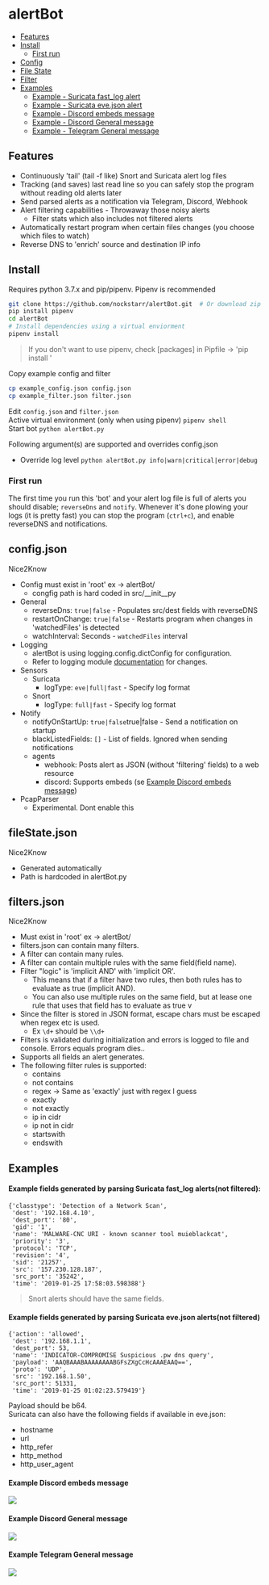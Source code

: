 # alertBot

* [Features](#features)
* [Install](#install)  
    * [First run](#first-run)  
* [Config](#configjson)  
* [File State](#filestatejson)  
* [Filter](#filtersjson)  
* [Examples](#examples)  
    * [Example - Suricata fast_log alert](#example-fields-generated-by-parsing-suricata-fast_log-alertsnot-filtered)  
    * [Example - Suricata eve.json alert](#example-fields-generated-by-parsing-suricata-evejson-alertsnot-filtered)  
    * [Example - Discord embeds message](#example-discord-embeds-message)  
    * [Example - Discord General message](#example-discord-general-message)  
    * [Example - Telegram General message](#example-telegram-general-message)  

## Features
* Continuously 'tail' (tail -f like) Snort and Suricata alert log files  
* Tracking (and saves) last read line so you can safely stop the program without reading old alerts later
* Send parsed alerts as a notification via Telegram, Discord, Webhook  
* Alert filtering capabilities - Throwaway those noisy alerts  
    * Filter stats which also includes not filtered alerts   
* Automatically restart program when certain files changes (you choose which files to watch)  
* Reverse DNS to 'enrich' source and destination IP info  
## Install
Requires python 3.7.x and pip/pipenv. Pipenv is recommended
```bash
git clone https://github.com/nockstarr/alertBot.git  # Or download zip
pip install pipenv
cd alertBot
# Install dependencies using a virtual enviorment
pipenv install
```
> If you don't want to use pipenv, check [packages] in Pipfile -> 'pip install <package>'

Copy example config and filter 
```bash
cp example_config.json config.json
cp example_filter.json filter.json
```
Edit `config.json` and `filter.json`  
Active virtual environment (only when using pipenv) `pipenv shell`  
Start bot `python alertBot.py`  

Following argument(s) are supported and overrides config.json    
* Override log level `python alertBot.py info|warn|critical|error|debug`  
### First run  
The first time you run this 'bot' and your alert log file is full of alerts you should disable; `reverseDns` and `notify`.
Whenever it's done plowing your logs (it is pretty fast) you can stop the program (`ctrl+c`), and enable reverseDNS and notifications. 
## config.json
Nice2Know
* Config must exist in 'root' ex -> alertBot/
    - congfig path is hard coded in src/__init__py
* General
    - reverseDns: `true|false` - Populates src/dest fields with reverseDNS
    - restartOnChange: `true|false` - Restarts program when changes in 'watchedFiles' is detected
    - watchInterval: Seconds - `watchedFiles` interval
* Logging
    - alertBot is using logging.config.dictConfig for configuration.
    - Refer to logging module [documentation](https://docs.python.org/3.7/library/logging.html) for changes.
* Sensors
    - Suricata
        - logType: `eve|full|fast` - Specify log format
    - Snort
        - logType: `full|fast` - Specify log format
* Notify
    - notifyOnStartUp: `true|false`true|false - Send a notification on startup
    - blackListedFields: `[]` - List of fields. Ignored when sending notifications
    - agents
        - webhook: Posts alert as JSON (without 'filtering' fields) to a web resource
        - discord: Supports embeds (se [Example Discord embeds message](#example-discord-embeds-message))
* PcapParser
    - Experimental. Dont enable this
## fileState.json
Nice2Know
* Generated automatically
* Path is hardcoded in alertBot.py
## filters.json
Nice2Know
* Must exist in 'root' ex -> alertBot/
* filters.json can contain many filters.
* A filter can contain many rules. 
* A filter can contain multiple rules with the same field(field name).
* Filter "logic" is 'implicit AND' with 'implicit OR'.
    - This means that if a filter have two rules, then both rules has to evaluate as true (implicit AND).
    - You can also use multiple rules on the same field, but at lease one rule that uses that field has to evaluate as true v
* Since the filter is stored in JSON format, escape chars must be escaped when regex etc is used.
    - Ex `\d+` should be `\\d+`
* Filters is validated during initialization and errors is logged to file and console. Errors equals program dies..
* Supports all fields an alert generates.
* The following filter rules is supported:
    - contains
    - not contains
    - regex -> Same as 'exactly' just with regex I guess
    - exactly
    - not exactly
    - ip in cidr
    - ip not in cidr
    - startswith
    - endswith

## Examples
#### Example fields generated by parsing Suricata fast_log alerts(not filtered):
```
{'classtype': 'Detection of a Network Scan',
 'dest': '192.168.4.10',
 'dest_port': '80',
 'gid': '1',
 'name': 'MALWARE-CNC URI - known scanner tool muieblackcat',
 'priority': '3',
 'protocol': 'TCP',
 'revision': '4',
 'sid': '21257',
 'src': '157.230.128.187',
 'src_port': '35242',
 'time': '2019-01-25 17:58:03.598388'}
```
> Snort alerts should have the same fields.  
#### Example fields generated by parsing Suricata eve.json alerts(not filtered)  
```
{'action': 'allowed',
 'dest': '192.168.1.1',
 'dest_port': 53,
 'name': 'INDICATOR-COMPROMISE Suspicious .pw dns query',
 'payload': 'AAQBAAABAAAAAAAABGFsZXgCcHcAAAEAAQ==',
 'proto': 'UDP',
 'src': '192.168.1.50',
 'src_port': 51331,
 'time': '2019-01-25 01:02:23.579419'}
```
Payload should be b64.  
Suricata can also have the following fields if available in eve.json:  
 * hostname
 * url
 * http_refer
 * http_method
 * http_user_agent
 
 
#### Example Discord embeds message
![](docs/assets/discord_embed_message.PNG)

#### Example Discord General message
![](docs/assets/discord_general_message.PNG)

#### Example Telegram General message
![](docs/assets/telegram_general_message.PNG)